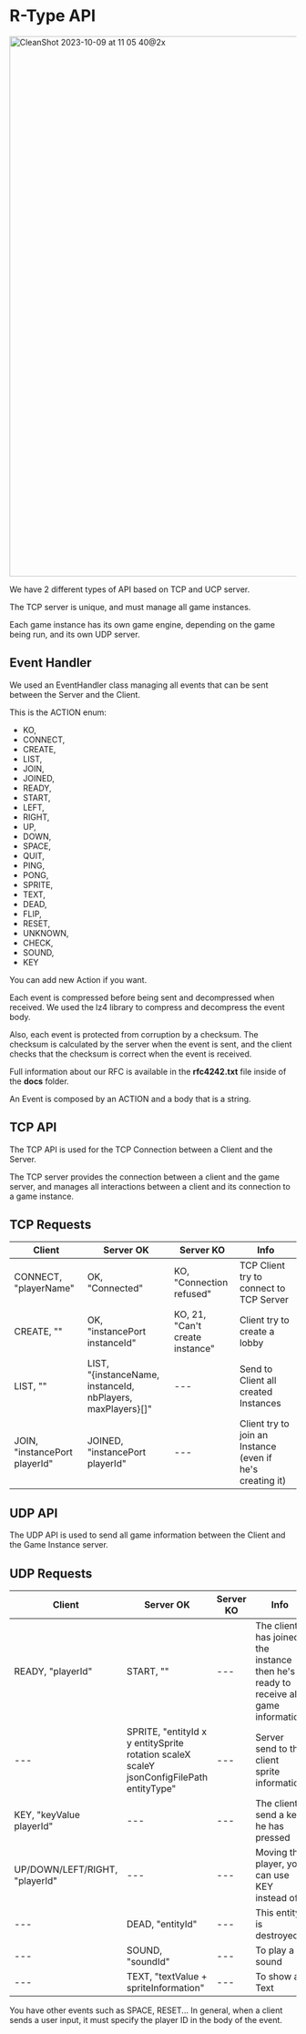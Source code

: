 # R-Type API

<img width="949" alt="CleanShot 2023-10-09 at 11 05 40@2x" src="https://github.com/EpitechPromo2026/B-CPP-500-MAR-5-1-rtype-martin.ramdane/assets/91624379/0e3d18fb-7132-4f78-a555-86ab2678dd3e">

We have 2 different types of API based on TCP and UCP server.

The TCP server is unique, and must manage all game instances.

Each game instance has its own game engine, depending on the game being run, and its own UDP server.

## Event Handler

We used an EventHandler class managing all events that can be sent between the Server and the Client.

This is the ACTION enum:
  * KO,
*   CONNECT,
*   CREATE,
*   LIST,
*   JOIN,
*   JOINED,
*   READY,
*   START,
*   LEFT,
*   RIGHT,
*   UP,
*   DOWN,
*   SPACE,
*   QUIT,
*   PING,
*   PONG,
*   SPRITE,
*   TEXT,
*   DEAD,
*   FLIP,
*   RESET,
*   UNKNOWN,
*   CHECK,
*   SOUND,
*   KEY

You can add new Action if you want.

Each event is compressed before being sent and decompressed when received. We used the lz4 library to compress and decompress the event body.

Also, each event is protected from corruption by a checksum. The checksum is calculated by the server when the event is sent, and the client checks that the checksum is correct when the event is received.

Full information about our RFC is available in the **rfc4242.txt** file inside of the **docs** folder.

An Event is composed by an ACTION and a body that is a string.

## TCP API

The TCP API is used for the TCP Connection between a Client and the Server.

The TCP server provides the connection between a client and the game server, and manages all interactions between a client and its connection to a game instance.

## TCP Requests

|Client|Server OK|Server KO|Info|
|---|---|---|---|
|CONNECT, "playerName"|OK, <br> "Connected"|KO, <br> "Connection refused"| TCP Client try to connect to TCP Server |
|CREATE, ""|OK, <br> "instancePort instanceId"|KO, 21,<br> "Can't create instance"|Client try to create a lobby|
|LIST, ""|LIST,<br>"{instanceName, instanceId, nbPlayers, maxPlayers}[]"|---|Send to Client all created Instances|
|JOIN, "instancePort playerId"|JOINED,<br>"instancePort playerId"|---|Client try to join an Instance (even if he's creating it)|

## UDP API

The UDP API is used to send all game information between the Client and the Game Instance server.

## UDP Requests

|Client|Server OK|Server KO|Info|
|---|---|---|---|
|READY, "playerId"|START, ""|---|The client has joined the instance then he's ready to receive all game information|
|---|SPRITE, "entityId x y entitySprite rotation scaleX scaleY jsonConfigFilePath entityType"|---|Server send to the client sprite information|
|KEY, "keyValue playerId"|---|---|The client send a key he has pressed|
|UP/DOWN/LEFT/RIGHT, "playerId"|---|---|Moving the player, you can use KEY instead of|
|---|DEAD, "entityId"|---|This entity is destroyed|
|---|SOUND, "soundId"|---|To play a sound|
|---|TEXT, "textValue + spriteInformation"|---|To show a Text|

You have other events such as SPACE, RESET... In general, when a client sends a user input, it must specify the player ID in the body of the event.
